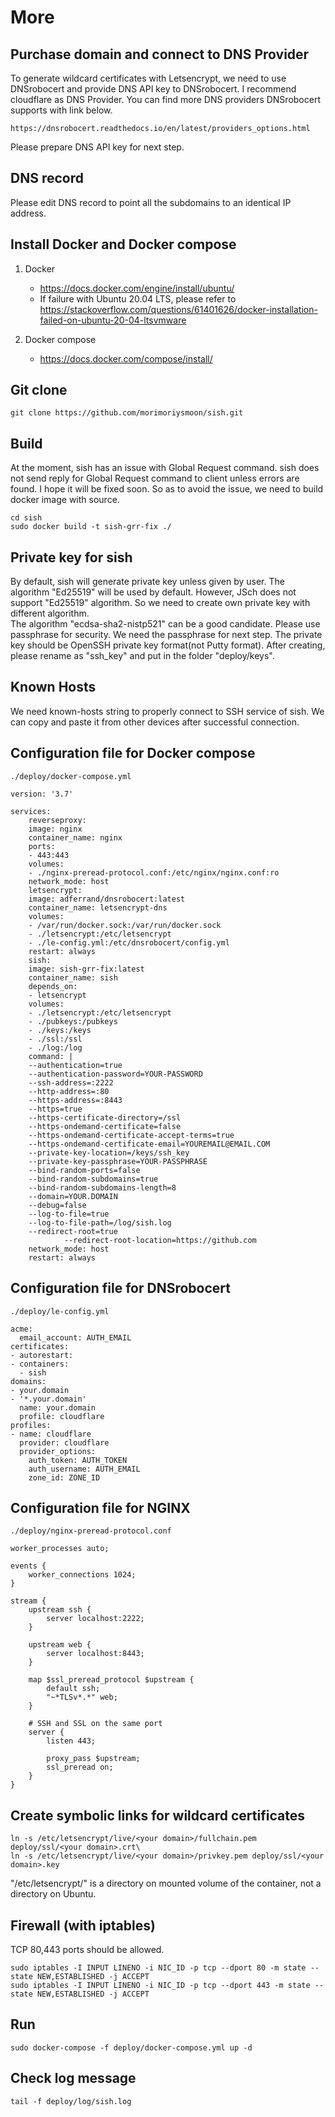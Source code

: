 # More

## Purchase domain and connect to DNS Provider
To generate wildcard certificates with Letsencrypt, we need to use DNSrobocert and provide DNS API key to DNSrobocert. I recommend cloudflare as DNS Provider.
You can find more DNS providers DNSrobocert supports with link below.

	https://dnsrobocert.readthedocs.io/en/latest/providers_options.html

Please prepare DNS API key for next step.

## DNS record
Please edit DNS record to point all the subdomains to an identical IP address.

## Install Docker and Docker compose

1. Docker
   - https://docs.docker.com/engine/install/ubuntu/
   - If failure with Ubuntu 20.04 LTS, please refer to https://stackoverflow.com/questions/61401626/docker-installation-failed-on-ubuntu-20-04-ltsvmware

2. Docker compose
   - https://docs.docker.com/compose/install/

## Git clone
	git clone https://github.com/morimoriysmoon/sish.git

## Build
At the moment, sish has an issue with Global Request command. sish does not send reply for Global Request command to client unless errors are found. I hope it will be fixed soon. So as to avoid the issue, we need to build docker image with source.

	cd sish
	sudo docker build -t sish-grr-fix ./

## Private key for sish
By default, sish will generate private key unless given by user. The algorithm "Ed25519" will be used by default. However, JSch does not support "Ed25519" algorithm. So we need to create own private key with different algorithm.\
The algorithm "ecdsa-sha2-nistp521" can be a good candidate. Please use passphrase for security. We need the passphrase for next step. The private key should be OpenSSH private key format(not Putty format). After creating, please rename as "ssh_key" and put in the folder "deploy/keys".

## Known Hosts
We need known-hosts string to properly connect to SSH service of sish. We can copy and paste it from other devices after successful connection.

## Configuration file for Docker compose
	./deploy/docker-compose.yml

	version: '3.7'

	services:
	    reverseproxy:
		image: nginx
		container_name: nginx
		ports:
		- 443:443
		volumes:
		- ./nginx-preread-protocol.conf:/etc/nginx/nginx.conf:ro
		network_mode: host
	    letsencrypt:
		image: adferrand/dnsrobocert:latest
		container_name: letsencrypt-dns
		volumes:
		- /var/run/docker.sock:/var/run/docker.sock
		- ./letsencrypt:/etc/letsencrypt
		- ./le-config.yml:/etc/dnsrobocert/config.yml
		restart: always
	    sish:
		image: sish-grr-fix:latest
		container_name: sish
		depends_on: 
		- letsencrypt
		volumes:
		- ./letsencrypt:/etc/letsencrypt
		- ./pubkeys:/pubkeys
		- ./keys:/keys
		- ./ssl:/ssl
		- ./log:/log
		command: |
		--authentication=true
		--authentication-password=YOUR-PASSWORD
		--ssh-address=:2222
		--http-address=:80
		--https-address=:8443
		--https=true
		--https-certificate-directory=/ssl
		--https-ondemand-certificate=false
		--https-ondemand-certificate-accept-terms=true
		--https-ondemand-certificate-email=YOUREMAIL@EMAIL.COM
		--private-key-location=/keys/ssh_key
		--private-key-passphrase=YOUR-PASSPHRASE
		--bind-random-ports=false
		--bind-random-subdomains=true
		--bind-random-subdomains-length=8
		--domain=YOUR.DOMAIN
		--debug=false
		--log-to-file=true
		--log-to-file-path=/log/sish.log
		--redirect-root=true
                --redirect-root-location=https://github.com
		network_mode: host
		restart: always


## Configuration file for DNSrobocert
	./deploy/le-config.yml

	acme:
	  email_account: AUTH_EMAIL
	certificates:
	- autorestart:
	- containers:
	  - sish
	domains:
	- your.domain
	- '*.your.domain'
	  name: your.domain
	  profile: cloudflare
	profiles:
  	- name: cloudflare
	  provider: cloudflare
	  provider_options:
		auth_token: AUTH_TOKEN
		auth_username: AUTH_EMAIL
		zone_id: ZONE_ID

## Configuration file for NGINX
	./deploy/nginx-preread-protocol.conf

	worker_processes auto;

	events {
		worker_connections 1024;
	}

	stream {
		upstream ssh {
			server localhost:2222;
		}

		upstream web {
			server localhost:8443;
		}

		map $ssl_preread_protocol $upstream {
			default ssh;
			"~*TLSv*.*" web;
		}

		# SSH and SSL on the same port
		server {
			listen 443;

			proxy_pass $upstream;
			ssl_preread on;
		}
	}

## Create symbolic links for wildcard certificates
	ln -s /etc/letsencrypt/live/<your domain>/fullchain.pem deploy/ssl/<your domain>.crt\
	ln -s /etc/letsencrypt/live/<your domain>/privkey.pem deploy/ssl/<your domain>.key

"/etc/letsencrypt/" is a directory on mounted volume of the container, not a directory on Ubuntu.

## Firewall (with iptables)
TCP 80,443 ports should be allowed.

	sudo iptables -I INPUT LINENO -i NIC_ID -p tcp --dport 80 -m state --state NEW,ESTABLISHED -j ACCEPT
	sudo iptables -I INPUT LINENO -i NIC_ID -p tcp --dport 443 -m state --state NEW,ESTABLISHED -j ACCEPT

## Run
	sudo docker-compose -f deploy/docker-compose.yml up -d

## Check log message
	tail -f deploy/log/sish.log
